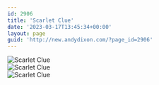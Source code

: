 ```yaml
---
id: 2906
title: 'Scarlet Clue'
date: '2023-03-17T13:45:34+00:00'
layout: page
guid: 'http://new.andydixon.com/?page_id=2906'
---
```


![Scarlet Clue](https://i0.wp.com/assets.g8x2.ldn.idrivee2-23.com/posters/Scarlet%20Clue%2001.jpg?w=1200&ssl=1 "Scarlet Clue")  
![Scarlet Clue](https://i0.wp.com/assets.g8x2.ldn.idrivee2-23.com/posters/Scarlet%20Clue%2002.jpg?w=1200&ssl=1 "Scarlet Clue")  
![Scarlet Clue](https://i0.wp.com/assets.g8x2.ldn.idrivee2-23.com/posters/Scarlet%20Clue%2003.jpg?w=1200&ssl=1 "Scarlet Clue")